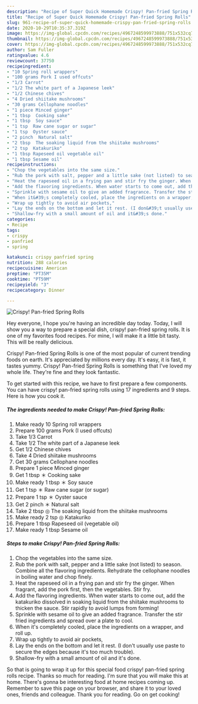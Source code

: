 ```yaml
---
description: "Recipe of Super Quick Homemade Crispy! Pan-fried Spring Rolls"
title: "Recipe of Super Quick Homemade Crispy! Pan-fried Spring Rolls"
slug: 961-recipe-of-super-quick-homemade-crispy-pan-fried-spring-rolls
date: 2020-10-29T10:35:37.319Z
image: https://img-global.cpcdn.com/recipes/4967248599973888/751x532cq70/crispy-pan-fried-spring-rolls-recipe-main-photo.jpg
thumbnail: https://img-global.cpcdn.com/recipes/4967248599973888/751x532cq70/crispy-pan-fried-spring-rolls-recipe-main-photo.jpg
cover: https://img-global.cpcdn.com/recipes/4967248599973888/751x532cq70/crispy-pan-fried-spring-rolls-recipe-main-photo.jpg
author: Sam Fuller
ratingvalue: 4.6
reviewcount: 37750
recipeingredient:
- "10 Spring roll wrappers"
- "100 grams Pork I used offcuts"
- "1/3 Carrot"
- "1/2 The white part of a Japanese leek"
- "1/2 Chinese chives"
- "4 Dried shiitake mushrooms"
- "30 grams Cellophane noodles"
- "1 piece Minced ginger"
- "1 tbsp  Cooking sake"
- "1 tbsp  Soy sauce"
- "1 tsp  Raw cane sugar or sugar"
- "1 tsp  Oyster sauce"
- "2 pinch  Natural salt"
- "2 tbsp  The soaking liquid from the shiitake mushrooms"
- "2 tsp  Katakuriko"
- "1 tbsp Rapeseed oil vegetable oil"
- "1 tbsp Sesame oil"
recipeinstructions:
- "Chop the vegetables into the same size."
- "Rub the pork with salt, pepper and a little sake (not listed) to season. Combine all the flavoring ingredients. Rehydrate the cellophane noodles in boiling water and chop finely."
- "Heat the rapeseed oil in a frying pan and stir fry the ginger. When fragrant, add the pork first, then the vegetables. Stir fry."
- "Add the flavoring ingredients. When water starts to come out, add the katakuriko dissolved in soaking liquid from the shiitake mushrooms to thicken the sauce. Stir rapidly to avoid lumps from forming!"
- "Sprinkle with sesame oil to give an added fragrance. Transfer the stir fried ingredients and spread over a plate to cool."
- "When it&#39;s completely cooled, place the ingredients on a wrapper, and roll up."
- "Wrap up tightly to avoid air pockets,"
- "Lay the ends on the bottom and let it rest. (I don&#39;t usually use paste to secure the edges because it&#39;s too much trouble)."
- "Shallow-fry with a small amount of oil and it&#39;s done."
categories:
- Recipe
tags:
- crispy
- panfried
- spring

katakunci: crispy panfried spring 
nutrition: 288 calories
recipecuisine: American
preptime: "PT35M"
cooktime: "PT59M"
recipeyield: "3"
recipecategory: Dinner

---
```



![Crispy! Pan-fried Spring Rolls](https://img-global.cpcdn.com/recipes/4967248599973888/751x532cq70/crispy-pan-fried-spring-rolls-recipe-main-photo.jpg)

Hey everyone, I hope you're having an incredible day today. Today, I will show you a way to prepare a special dish, crispy! pan-fried spring rolls. It is one of my favorites food recipes. For mine, I will make it a little bit tasty. This will be really delicious.



Crispy! Pan-fried Spring Rolls is one of the most popular of current trending foods on earth. It's appreciated by millions every day. It's easy, it is fast, it tastes yummy. Crispy! Pan-fried Spring Rolls is something that I've loved my whole life. They're fine and they look fantastic.


To get started with this recipe, we have to first prepare a few components. You can have crispy! pan-fried spring rolls using 17 ingredients and 9 steps. Here is how you cook it.

<!--inarticleads1-->

##### The ingredients needed to make Crispy! Pan-fried Spring Rolls:

1. Make ready 10 Spring roll wrappers
1. Prepare 100 grams Pork (I used offcuts)
1. Take 1/3 Carrot
1. Take 1/2 The white part of a Japanese leek
1. Get 1/2 Chinese chives
1. Take 4 Dried shiitake mushrooms
1. Get 30 grams Cellophane noodles
1. Prepare 1 piece Minced ginger
1. Get 1 tbsp ＊ Cooking sake
1. Make ready 1 tbsp ＊ Soy sauce
1. Get 1 tsp ＊ Raw cane sugar (or sugar)
1. Prepare 1 tsp ＊ Oyster sauce
1. Get 2 pinch ＊ Natural salt
1. Take 2 tbsp ◎ The soaking liquid from the shiitake mushrooms
1. Make ready 2 tsp ◎ Katakuriko
1. Prepare 1 tbsp Rapeseed oil (vegetable oil)
1. Make ready 1 tbsp Sesame oil




<!--inarticleads2-->

##### Steps to make Crispy! Pan-fried Spring Rolls:

1. Chop the vegetables into the same size.
1. Rub the pork with salt, pepper and a little sake (not listed) to season. Combine all the flavoring ingredients. Rehydrate the cellophane noodles in boiling water and chop finely.
1. Heat the rapeseed oil in a frying pan and stir fry the ginger. When fragrant, add the pork first, then the vegetables. Stir fry.
1. Add the flavoring ingredients. When water starts to come out, add the katakuriko dissolved in soaking liquid from the shiitake mushrooms to thicken the sauce. Stir rapidly to avoid lumps from forming!
1. Sprinkle with sesame oil to give an added fragrance. Transfer the stir fried ingredients and spread over a plate to cool.
1. When it&#39;s completely cooled, place the ingredients on a wrapper, and roll up.
1. Wrap up tightly to avoid air pockets,
1. Lay the ends on the bottom and let it rest. (I don&#39;t usually use paste to secure the edges because it&#39;s too much trouble).
1. Shallow-fry with a small amount of oil and it&#39;s done.




So that is going to wrap it up for this special food crispy! pan-fried spring rolls recipe. Thanks so much for reading. I'm sure that you will make this at home. There's gonna be interesting food at home recipes coming up. Remember to save this page on your browser, and share it to your loved ones, friends and colleague. Thank you for reading. Go on get cooking!
